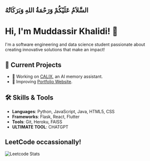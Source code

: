 ## السَّلاَمُ عَلَيْكُمْ وَرَحْمَةُ اللهِ وَبَرَكَاتُهُ 
# Hi, I'm Muddassir Khalidi! 👋
I'm a software engineering and data science student passionate about creating innovative solutions that make an impact!

## 🚀 Current Projects

- 🌱 Working on [CALIX](https://github.com/MuddassirKhalidi/C.A.L.I.X.git), an AI memory assistant.
- 🔧 Improving [Portfolio Website](https://muddassirkhalidi.com).

## 🛠️ Skills & Tools

- **Languages**: Python, JavaScript, Java, HTML5, CSS
- **Frameworks**: Flask, React, Flutter
- **Tools**: Git, Heroku, FAISS
- **ULTIMATE TOOL**: CHATGPT

## LeetCode occassionally!
![Leetcode Stats](https://leetcard.jacoblin.cool/MuddassirKhalidi?theme=dark)



